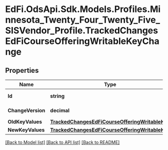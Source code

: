 # EdFi.OdsApi.Sdk.Models.Profiles.Minnesota_Twenty_Four_Twenty_Five_SISVendor_Profile.TrackedChangesEdFiCourseOfferingWritableKeyChange

## Properties

Name | Type | Description | Notes
------------ | ------------- | ------------- | -------------
**Id** | **string** | Resource identifier | [optional] 
**ChangeVersion** | **decimal** | Change version | [optional] 
**OldKeyValues** | [**TrackedChangesEdFiCourseOfferingWritableKey**](TrackedChangesEdFiCourseOfferingWritableKey.md) |  | [optional] 
**NewKeyValues** | [**TrackedChangesEdFiCourseOfferingWritableKey**](TrackedChangesEdFiCourseOfferingWritableKey.md) |  | [optional] 

[[Back to Model list]](../README.md#documentation-for-models) [[Back to API list]](../README.md#documentation-for-api-endpoints) [[Back to README]](../README.md)

